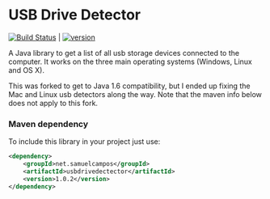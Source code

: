 # USB Drive Detector

[![Build Status][travis-image]][travis-url]  |
[![version][maven-version]][maven-url]

A Java library to get a list of all usb storage devices connected to the computer. It works on the three main operating systems (Windows, Linux and OS X).

This was forked to get to Java 1.6 compatibility, but I ended up fixing the Mac and Linux usb detectors along the way. Note that the maven info below does not apply to this fork.


### Maven dependency

To include this library in your project just use:
```xml
<dependency>
    <groupId>net.samuelcampos</groupId>
    <artifactId>usbdrivedectector</artifactId>
    <version>1.0.2</version>
</dependency>
```


[travis-url]: https://travis-ci.org/samuelcampos/usbdrivedetector
[travis-image]: https://travis-ci.org/samuelcampos/usbdrivedetector.svg?branch=master

[maven-url]: http://search.maven.org/#search%7Cga%7C1%7Ca%3A%22usbdrivedectector%22
[maven-version]: https://img.shields.io/maven-central/v/net.samuelcampos/usbdrivedectector.svg?style=flat

